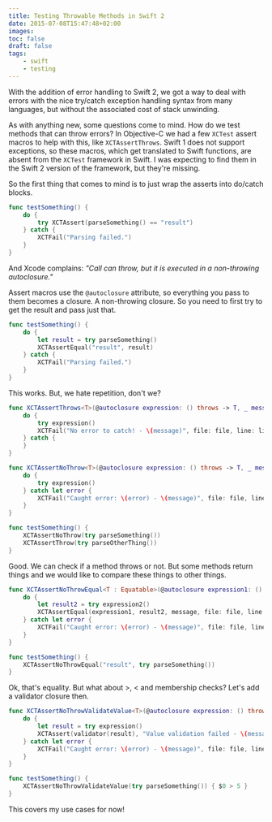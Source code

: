 ```yaml
---
title: Testing Throwable Methods in Swift 2
date: 2015-07-08T15:47:48+02:00
images:
toc: false
draft: false
tags:
    - swift
    - testing
---
```


With the addition of error handling to Swift 2, we got a way to deal with errors with the nice try/catch exception handling syntax from many languages,
but without the associated cost of stack unwinding.

As with anything new, some questions come to mind. How do we test methods that can throw errors? In Objective-C we had a few `XCTest` assert macros to help with this, like `XCTAssertThrows`. Swift 1 does not support exceptions, so these macros,
which get translated to Swift functions, are absent from the `XCTest` framework in Swift. I was expecting to find them in the Swift 2 version of the framework,
but they're missing.

So the first thing that comes to mind is to just wrap the asserts into do/catch blocks.

```swift
func testSomething() {
    do {
        try XCTAssert(parseSomething() == "result")
    } catch {
        XCTFail("Parsing failed.")
    }
}
```

And Xcode complains: _"Call can throw, but it is executed in a non-throwing autoclosure."_

Assert macros use the `@autoclosure` attribute, so everything you pass to them becomes a closure. A non-throwing closure.
So you need to first try to get the result and pass just that.

```swift
func testSomething() {
    do {
        let result = try parseSomething()
        XCTAssertEqual("result", result)
    } catch {
        XCTFail("Parsing failed.")
    }
}
```

This works. But, we hate repetition, don't we?

```swift
func XCTAssertThrows<T>(@autoclosure expression: () throws -> T, _ message: String = "", file: String = __FILE__, line: UInt = __LINE__) {
    do {
        try expression()
        XCTFail("No error to catch! - \(message)", file: file, line: line)
    } catch {
    }
}

func XCTAssertNoThrow<T>(@autoclosure expression: () throws -> T, _ message: String = "", file: String = __FILE__, line: UInt = __LINE__) {
    do {
        try expression()
    } catch let error {
        XCTFail("Caught error: \(error) - \(message)", file: file, line: line)
    }
}

func testSomething() {
    XCTAssertNoThrow(try parseSomething())
    XCTAssertThrow(try parseOtherThing())
}
```

Good. We can check if a method throws or not. But some methods return things and we would like to compare these things to other things.

```swift
func XCTAssertNoThrowEqual<T : Equatable>(@autoclosure expression1: () -> T, @autoclosure _ expression2: () throws -> T, _ message: String = "", file: String = __FILE__, line: UInt = __LINE__) {
    do {
        let result2 = try expression2()
        XCTAssertEqual(expression1, result2, message, file: file, line: line)
    } catch let error {
        XCTFail("Caught error: \(error) - \(message)", file: file, line: line)
    }
}

func testSomething() {
    XCTAssertNoThrowEqual("result", try parseSomething())
}
```

Ok, that's equality. But what about >, < and membership checks? Let's add a validator closure then.

```swift
func XCTAssertNoThrowValidateValue<T>(@autoclosure expression: () throws -> T, _ message: String = "", file: String = __FILE__, line: UInt = __LINE__, _ validator: (T) -> Bool) {
    do {
        let result = try expression()
        XCTAssert(validator(result), "Value validation failed - \(message)", file: file, line: line)
    } catch let error {
        XCTFail("Caught error: \(error) - \(message)", file: file, line: line)
    }
}

func testSomething() {
    XCTAssertNoThrowValidateValue(try parseSomething()) { $0 > 5 }
}
```

This covers my use cases for now!